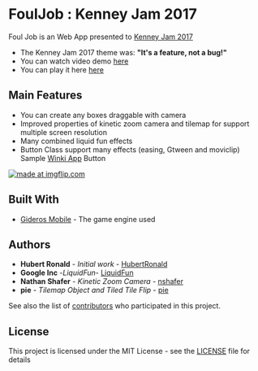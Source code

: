 # FoulJob : Kenney Jam 2017
Foul Job is an Web App presented to [Kenney Jam 2017](https://itch.io/jam/kenney-jam-2017)
* The Kenney Jam 2017 theme was:
**"It's a feature, not a bug!"**
* You can watch video demo [here](https://www.youtube.com/watch?v=BE8lp3iFPX4)
* You can play it here [here](https://liasoft.itch.io/foul-job)

## Main Features
* You can create any boxes draggable with camera
* Improved properties of kinetic zoom camera and tilemap for support multiple screen resolution
* Many combined liquid fun effects
* Button Class support many effects (easing, Gtween and moviclip) Sample [Winki App](https://www.youtube.com/watch?v=Ug7HLq2wMDg) Button 
<p align="left">
<a href="https://imgflip.com/gif/1wc7k4"><img src="https://i.imgflip.com/1wc7k4.gif" title="made at imgflip.com"/></a>
</p>

## Built With

* [Gideros Mobile](http://giderosmobile.com//) - The game engine used

## Authors

* **Hubert Ronald** - *Initial work* - [HubertRonald](https://github.com/HubertRonald)
* **Google Inc** -*LiquidFun*- [LiquidFun](https://github.com/HubertRonald/liquidfun)
* **Nathan Shafer** - *Kinetic Zoom Camera* - [nshafer](https://github.com/nshafer/KineticZoomCamera)
* **pie** - *Tilemap Object and Tiled Tile Flip* - [pie](http://giderosmobile.com/forum/discussion/6948/tilemap-object-and-tiled-tile-flip)

See also the list of [contributors](https://github.com/HubertRonald/FoulJob/contributors) who participated in this project.

## License

This project is licensed under the MIT License - see the [LICENSE](LICENSE) file for details
